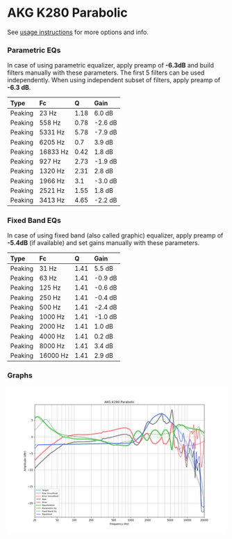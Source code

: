 # AKG K280 Parabolic
See [usage instructions](https://github.com/jaakkopasanen/AutoEq#usage) for more options and info.

### Parametric EQs
In case of using parametric equalizer, apply preamp of **-6.3dB** and build filters manually
with these parameters. The first 5 filters can be used independently.
When using independent subset of filters, apply preamp of **-6.3 dB**.

| Type    | Fc       |    Q | Gain    |
|:--------|:---------|:-----|:--------|
| Peaking | 23 Hz    | 1.18 | 6.0 dB  |
| Peaking | 558 Hz   | 0.78 | -2.6 dB |
| Peaking | 5331 Hz  | 5.78 | -7.9 dB |
| Peaking | 6205 Hz  | 0.7  | 3.9 dB  |
| Peaking | 16833 Hz | 0.42 | 1.8 dB  |
| Peaking | 927 Hz   | 2.73 | -1.9 dB |
| Peaking | 1320 Hz  | 2.31 | 2.8 dB  |
| Peaking | 1966 Hz  | 3.1  | -3.0 dB |
| Peaking | 2521 Hz  | 1.55 | 1.8 dB  |
| Peaking | 3413 Hz  | 4.65 | -2.2 dB |

### Fixed Band EQs
In case of using fixed band (also called graphic) equalizer, apply preamp of **-5.4dB**
(if available) and set gains manually with these parameters.

| Type    | Fc       |    Q | Gain    |
|:--------|:---------|:-----|:--------|
| Peaking | 31 Hz    | 1.41 | 5.5 dB  |
| Peaking | 63 Hz    | 1.41 | -0.9 dB |
| Peaking | 125 Hz   | 1.41 | -0.6 dB |
| Peaking | 250 Hz   | 1.41 | -0.4 dB |
| Peaking | 500 Hz   | 1.41 | -2.4 dB |
| Peaking | 1000 Hz  | 1.41 | -1.0 dB |
| Peaking | 2000 Hz  | 1.41 | 1.0 dB  |
| Peaking | 4000 Hz  | 1.41 | 0.2 dB  |
| Peaking | 8000 Hz  | 1.41 | 3.4 dB  |
| Peaking | 16000 Hz | 1.41 | 2.9 dB  |

### Graphs
![](./AKG%20K280%20Parabolic.png)